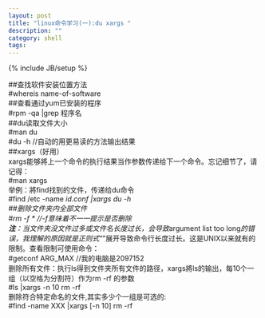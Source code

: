 ```yaml
---
layout: post
title: "linux命令学习(一):du xargs "
description: ""
category: shell
tags: 
---
```

{% include JB/setup %}


##查找软件安装位置方法  
	#whereis name-of-software  
##查看通过yum已安装的程序  
	#rpm -qa |grep 程序名  
##du读取文件大小  
	#man du  
	#du -h  //自动的用更易读的方法输出结果  
##xargs（好用）  
xargs能够將上一个命令的执行结果当作参数传递给下一个命令。忘记细节了，请记得：  
	#man xargs  
举例：將find找到的文件，传递给du命令  
	#find /etc -name *id.conf |xargs du -h  
##删除文件夹内全部文件  
	#rm -f *  //-f意味着不一一提示是否删除  
**注**：当文件夹没文件过多或文件名长度过长，会导致*argument list too long*的错误，我理解的原因就是正则式“*”展开导致命令行长度过长。这是UNIX以来就有的限制。查看限制可使用命令：  
	#getconf ARG_MAX  //我的电脑是2097152  
删除所有文件：执行ls得到文件夹所有文件的路径，xargs將ls的输出，每10个一组（以空格为分割符）作为rm -rf 的参数  
	#ls |xargs -n 10 rm -rf  
删除符合特定命名的文件,其实多少个一组是可选的:  
	#find -name XXX |xargs [-n 10] rm -rf  
